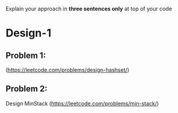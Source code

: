 Explain your approach in **three sentences only** at top of your code

# Design-1

## Problem 1:
(https://leetcode.com/problems/design-hashset/)



## Problem 2:
Design MinStack (https://leetcode.com/problems/min-stack/)




